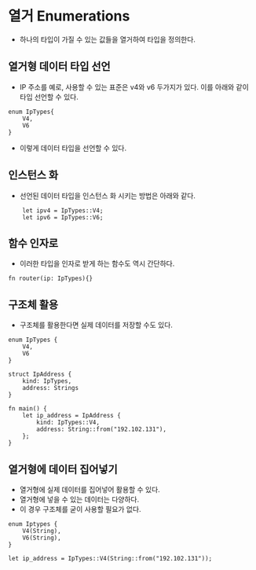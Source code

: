 # 열거 Enumerations
- 하나의 타입이 가질 수 있는 값들을 열거하여 타입을 정의한다.

## 열거형 데이터 타입 선언
- IP 주소를 예로, 사용할 수 있는 표준은 v4와 v6 두가지가 있다. 이를 아래와 같이 타입 선언할 수 있다.
```
enum IpTypes{
    V4,
    V6
}
```
- 이렇게 데이터 타입을 선언할 수 있다.

## 인스턴스 화
- 선언된 데이터 타입을 인스턴스 화 시키는 방법은 아래와 같다.
```
    let ipv4 = IpTypes::V4;
    let ipv6 = IpTypes::V6;
```

## 함수 인자로
- 이러한 타입을 인자로 받게 하는 함수도 역시 간단하다.

```
fn router(ip: IpTypes){}
```

## 구조체 활용
- 구조체를 활용한다면 실제 데이터를 저장할 수도 있다.

```
enum IpTypes {
    V4,
    V6
}

struct IpAddress {
    kind: IpTypes,
    address: Strings
}

fn main() {
    let ip_address = IpAddress {
        kind: IpTypes::V4,
        address: String::from("192.102.131"),
    };
}
```

## 열거형에 데이터 집어넣기
- 열거형에 실제 데이터를 집어넣어 활용할 수 있다.
- 열거형에 넣을 수 있는 데이터는 다양하다.
- 이 경우 구조체를 굳이 사용할 필요가 없다.
```
enum Iptypes {
    V4(String),
    V6(String),
}

let ip_address = IpTypes::V4(String::from("192.102.131"));
```